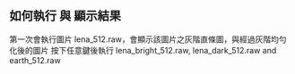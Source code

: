 ## 如何執行 與 顯示結果
第一次會執行圖片 lena_512.raw，會顯示該圖片之灰階直條圖，與經過灰階均勻化後的圖片
按下任意鍵後執行 lena_bright_512.raw, lena_dark_512.raw and earth_512.raw

